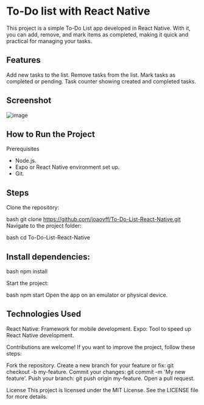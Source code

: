 # To-Do list with React Native


This project is a simple To-Do List app developed in React Native. With it, you can add, remove, and mark items as completed, making it quick and practical for managing your tasks.

## Features
Add new tasks to the list.
Remove tasks from the list.
Mark tasks as completed or pending.
Task counter showing created and completed tasks.

## Screenshot
![image](https://github.com/user-attachments/assets/222bff4d-a473-403c-95a0-e53cd771340f)

## How to Run the Project
Prerequisites
 - Node.js.
 - Expo or React Native environment set up.
 - Git.

## Steps
Clone the repository:

bash
git clone https://github.com/joaovff/To-Do-List-React-Native.git
Navigate to the project folder:

bash
cd To-Do-List-React-Native


## Install dependencies:

bash
npm install

Start the project:

bash
npm start
Open the app on an emulator or physical device.

## Technologies Used
React Native: Framework for mobile development.
Expo: Tool to speed up React Native development.

Contributions are welcome! If you want to improve the project, follow these steps:

Fork the repository.
Create a new branch for your feature or fix: git checkout -b my-feature.
Commit your changes: git commit -m 'My new feature'.
Push your branch: git push origin my-feature.
Open a pull request.


License
This project is licensed under the MIT License. See the LICENSE file for more details.

